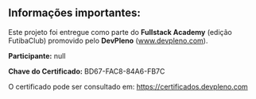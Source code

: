 ## Informações importantes:

Este projeto foi entregue como parte do **Fullstack Academy** (edição FutibaClub) promovido pelo **DevPleno** (www.devpleno.com).

**Participante:** null

**Chave do Certificado:** BD67-FAC8-84A6-FB7C

O certificado pode ser consultado em: https://certificados.devpleno.com
